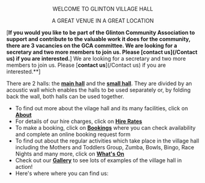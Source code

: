 <p style="text-align: center">WELCOME TO GLINTON VILLAGE HALL</p>

<p style="text-align: center;">A GREAT VENUE IN A GREAT LOCATION</p>


[**If you would you like to be part of the Glinton Community Association to support and contribute to the valuable work it does for the community, there are 3 vacancies on the GCA committee.
We are looking for a secretary and two more members to join us. Please [contact us](/Contact us) if you are interested.**]
We are looking for a secretary and two more members to join us. Please [**contact us**](/Contact us) if you are interested.**]



There are 2 halls: the [**main hall**](/photos/MainHall.jpg) and the [**small hall**](/photos/SmallHall.jpg). They are divided by an acoustic wall which enables the halls to be used separately or, by folding back the wall, both halls can be used together.<br />
 
- To find out more about the vilage hall and its many facilities, click on [**About**](/about)
- For details of our hire charges, click on [**Hire Rates**](/hire-rates)<br /> 
- To make a booking, click on  [**Bookings**](/bookings) where you can check availability and complete an online booking request form<br /> 
- To find out about the regular activities which take place in the village hall including the  Mothers and Toddlers Group, Zumba, Bowls, Bingo, Race Nights and many more, click on
[**What's On**](/whats-on)<br /> 
- Check out our [**Gallery**](/gallery) to see lots of examples of  the village hall in action!
- Here's where where you can find us: 
